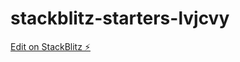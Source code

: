 # stackblitz-starters-lvjcvy

[Edit on StackBlitz ⚡️](https://stackblitz.com/edit/stackblitz-starters-lvjcvy)